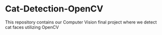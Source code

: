 # Cat-Detection-OpenCV
This repository contains our Computer Vision final project where we detect cat faces utilizing OpenCV
